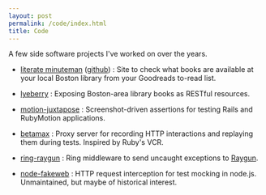```yaml
---
layout: post
permalink: /code/index.html
title: Code
---
```


A few side software projects I've worked on over the years.

* [literate minuteman](http://www.literate-minuteman.com) ([github](http://github.com/thegreatape/literate-minuteman)) : Site to check what books are available at your local Boston library from your Goodreads to-read list.

* [lyeberry](https://github.com/thegreatape/lyeberry) : Exposing Boston-area library books as RESTful resources.

* [motion-juxtapose](https://github.com/terriblelabs/motion-juxtapose) : Screenshot-driven assertions for testing Rails and RubyMotion applications.

* [betamax](https://github.com/thegreatape/betamax) : Proxy server for recording HTTP interactions and replaying them during tests. Inspired by Ruby's VCR.

* [ring-raygun](https://github.com/thegreatape/ring-raygun) : Ring middleware to send uncaught exceptions to [Raygun](http://raygun.io).

* [node-fakeweb](https://github.com/thegreatape/node-fakeweb) : HTTP request interception for test mocking in node.js. Unmaintained, but maybe of historical interest.
